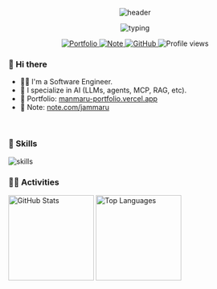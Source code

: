 <!-- Header -->
<p align="center">
  <img alt="header" src="https://capsule-render.vercel.app/api?type=waving&color=gradient&height=160&section=header&text=manmaru-ai&fontSize=40&fontAlignY=35" />
</p>

<!-- Typing Intro -->
<p align="center">
  <img src="https://readme-typing-svg.herokuapp.com?font=Fira+Code&size=22&duration=2000&pause=800&color=58A6FF&center=true&vCenter=true&width=600&lines=Software+Engineer;AI+Engineer;Welcome+to+my+GitHub!" alt="typing" />
</p>

<!-- Quick Links / Badges -->
<p align="center">
  <a href="https://manmaru-portfolio.vercel.app/" target="_blank">
    <img src="https://img.shields.io/badge/Portfolio-000?style=for-the-badge&logo=vercel&logoColor=white" alt="Portfolio" />
  </a>
  <a href="https://note.com/jammaru" target="_blank">
    <img src="https://img.shields.io/badge/Note-000?style=for-the-badge&logoColor=white" alt="Note" />
  </a>
  <a href="https://github.com/manmaru-ai" target="_blank">
    <img src="https://img.shields.io/badge/GitHub-manmaru--ai-181717?style=for-the-badge&logo=github&logoColor=white" alt="GitHub" />
  </a>
  <img src="https://komarev.com/ghpvc/?username=manmaru-ai&color=0e75b6&style=for-the-badge" alt="Profile views" />
</p>

<!-- Greeting -->
<h3>
  👋 Hi there
</h3>

<ul>
  <li>🧑‍💻 I'm a Software Engineer.</li>
  <li>🧠 I specialize in AI (LLMs, agents, MCP, RAG, etc).</li>
  <li>🔗 Portfolio: <a href="https://manmaru-portfolio.vercel.app/" target="_blank">manmaru-portfolio.vercel.app</a></li>
  <li>📝 Note: <a href="https://note.com/jammaru" target="_blank">note.com/jammaru</a></li>
</ul>

<br/>

<!-- Skills -->
<h3>🌱 Skills</h3>
<img alt="skills" src="https://skillicons.dev/icons?theme=dark&perline=9&i=html,css,js,ts,react,nextjs,tailwind,nodejs,python,ruby,rails,graphql,supabase,vercel,cloudflare,docker,git" />

<br/>

<!-- Activities -->
<h3>🏃‍♀️ Activities</h3>
<div align="left">
  <img alt="GitHub Stats" height="170" src="https://github-readme-stats.vercel.app/api?username=manmaru-ai&theme=vue-dark&show_icons=true" />
  <img alt="Top Languages" height="170" src="https://github-readme-stats.vercel.app/api/top-langs/?username=manmaru-ai&theme=vue-dark&layout=compact" />
</div>

<br/>



